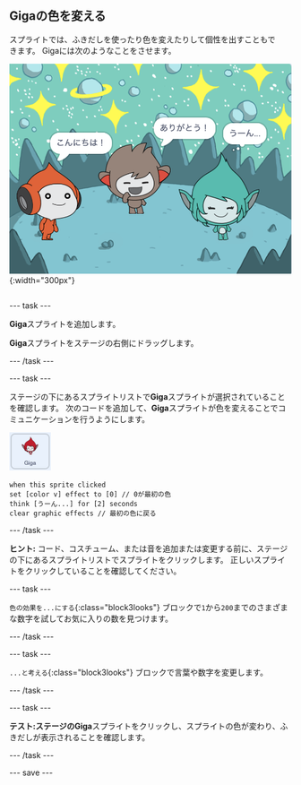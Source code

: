 ## Gigaの色を変える

<div style="display: flex; flex-wrap: wrap">
<div style="flex-basis: 200px; flex-grow: 1; margin-right: 15px;">
スプライトでは、ふきだしを使ったり色を変えたりして個性を出すこともできます。 Gigaには次のようなことをさせます。
</div>
<div>

![Gigaスプライトが「うーん...」と考える](images/giga-step2.png){:width="300px"}

</div>
</div>

--- task ---

**Giga**スプライトを追加します。

**Giga**スプライトをステージの右側にドラッグします。

--- /task ---

--- task ---

ステージの下にあるスプライトリストで**Giga**スプライトが選択されていることを確認します。 次のコードを追加して、**Giga**スプライトが色を変えることでコミュニケーションを行うようにします。

![Gigaスプライト。](images/giga-sprite.png)

```blocks3
when this sprite clicked
set [color v] effect to [0] // 0が最初の色
think [うーん...] for [2] seconds 
clear graphic effects // 最初の色に戻る
```

--- /task ---

**ヒント:** コード、コスチューム、または音を追加または変更する前に、ステージの下にあるスプライトリストでスプライトをクリックします。 正しいスプライトをクリックしていることを確認してください。

--- task ---

`色の効果を...にする`{:class="block3looks"} ブロックで`1`から`200`までのさまざまな数字を試してお気に入りの数を見つけます。

--- /task ---

--- task ---

`...と考える`{:class="block3looks"} ブロックで言葉や数字を変更します。

--- /task ---

--- task ---

**テスト:**ステージの**Giga**スプライトをクリックし、スプライトの色が変わり、ふきだしが表示されることを確認します。

--- /task ---

--- save ---
